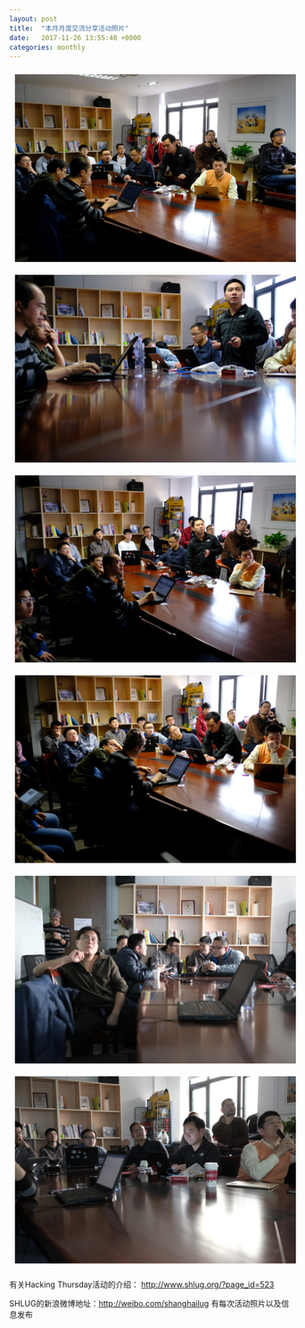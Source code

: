 ```yaml
---
layout: post
title:  "本月月度交流分享活动照片"
date:   2017-11-26 13:55:40 +0000
categories: monthly
---
```


[<img style='margin:10px;' src='https://raw.githubusercontent.com/shanghailug/res2017/master/hb26.monthly/hb26_1451_1100+08.1920p.jpg'>](https://raw.githubusercontent.com/shanghailug/res2017/master/hb26.monthly/hb26_1451_1100+08.JPG)
[<img style='margin:10px;' src='https://raw.githubusercontent.com/shanghailug/res2017/master/hb26.monthly/hb26_1452_4700+08.1920p.jpg'>](https://raw.githubusercontent.com/shanghailug/res2017/master/hb26.monthly/hb26_1452_4700+08.JPG)
[<img style='margin:10px;' src='https://raw.githubusercontent.com/shanghailug/res2017/master/hb26.monthly/hb26_1453_5100+08.1920p.jpg'>](https://raw.githubusercontent.com/shanghailug/res2017/master/hb26.monthly/hb26_1453_5100+08.JPG)
[<img style='margin:10px;' src='https://raw.githubusercontent.com/shanghailug/res2017/master/hb26.monthly/hb26_1502_3600+08.1920p.jpg'>](https://raw.githubusercontent.com/shanghailug/res2017/master/hb26.monthly/hb26_1502_3600+08.JPG)
[<img style='margin:10px;' src='https://raw.githubusercontent.com/shanghailug/res2017/master/hb26.monthly/hb26_1606_5300+08.1920p.jpg'>](https://raw.githubusercontent.com/shanghailug/res2017/master/hb26.monthly/hb26_1606_5300+08.JPG)
[<img style='margin:10px;' src='https://raw.githubusercontent.com/shanghailug/res2017/master/hb26.monthly/hb26_1612_0700+08.1920p.jpg'>](https://raw.githubusercontent.com/shanghailug/res2017/master/hb26.monthly/hb26_1612_0700+08.JPG)

有关Hacking Thursday活动的介绍：
http://www.shlug.org/?page_id=523

SHLUG的新浪微博地址：http://weibo.com/shanghailug 有每次活动照片以及信息发布


